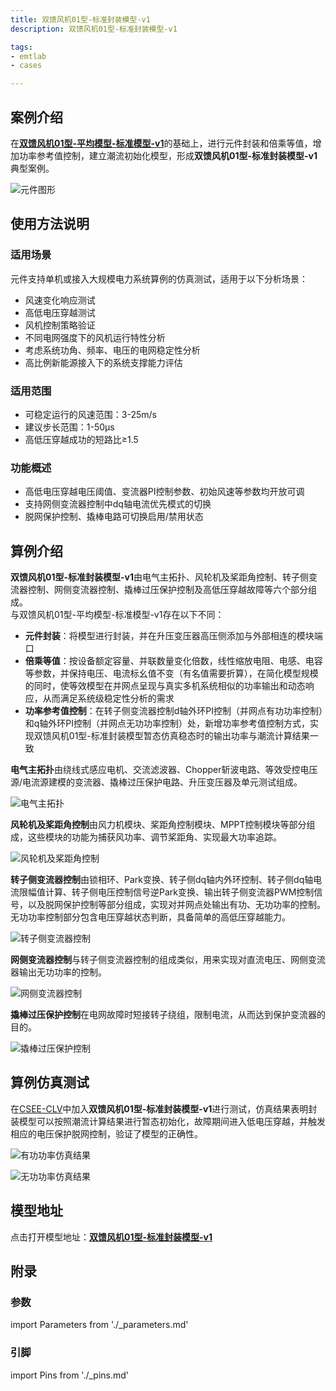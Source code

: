 ```yaml
---
title: 双馈风机01型-标准封装模型-v1
description: 双馈风机01型-标准封装模型-v1

tags:
- emtlab
- cases

---
```



## 案例介绍

在[**双馈风机01型-平均模型-标准模型-v1**](../30-wtg_dfig_01-avm-std-v1/index.md)的基础上，进行元件封装和倍乘等值，增加功率参考值控制，建立潮流初始化模型，形成**双馈风机01型-标准封装模型-v1**典型案例。  

![元件图形](./wtg_dfig_01-avm-stdm-v1b1-graphic.png "元件图形")


## 使用方法说明

### 适用场景
元件支持单机或接入大规模电力系统算例的仿真测试，适用于以下分析场景：
   + 风速变化响应测试  
   + 高低电压穿越测试  
   + 风机控制策略验证  
   + 不同电网强度下的风机运行特性分析  
   + 考虑系统功角、频率、电压的电网稳定性分析
   + 高比例新能源接入下的系统支撑能力评估  

### 适用范围  

   + 可稳定运行的风速范围：3-25m/s  
   + 建议步长范围：1-50μs  
   + 高低压穿越成功的短路比≥1.5

### 功能概述  

   + 高低电压穿越电压阈值、变流器PI控制参数、初始风速等参数均开放可调  
   + 支持网侧变流器控制中dq轴电流优先模式的切换  
   + 脱网保护控制、撬棒电路可切换启用/禁用状态

  
## 算例介绍

**双馈风机01型-标准封装模型-v1**由电气主拓扑、风轮机及桨距角控制、转子侧变流器控制、网侧变流器控制、撬棒过压保护控制及高低压穿越故障等六个部分组成。  
与双馈风机01型-平均模型-标准模型-v1存在以下不同：  

+ **元件封装**：将模型进行封装，并在升压变压器高压侧添加与外部相连的模块端口  
+ **倍乘等值**：按设备额定容量、并联数量变化倍数，线性缩放电阻、电感、电容等参数，并保持电压、电流标幺值不变（有名值需要折算），在简化模型规模的同时，使等效模型在并网点呈现与真实多机系统相似的功率输出和动态响应，从而满足系统级稳定性分析的需求  
+ **功率参考值控制**：在转子侧变流器控制d轴外环PI控制（并网点有功功率控制）和q轴外环PI控制（并网点无功功率控制）处，新增功率参考值控制方式，实现双馈风机01型-标准封装模型暂态仿真稳态时的输出功率与潮流计算结果一致  

**电气主拓扑**由绕线式感应电机、交流滤波器、Chopper斩波电路、等效受控电压源/电流源建模的变流器、撬棒过压保护电路、升压变压器及单元测试组成。  

![电气主拓扑](./wtg_dfig_01-avm-stdm-v1b1-main.png "电气主拓扑")

**风轮机及桨距角控制**由风力机模块、桨距角控制模块、MPPT控制模块等部分组成，这些模块的功能为捕获风功率、调节桨距角、实现最大功率追踪。  

![风轮机及桨距角控制](./wtg_dfig_01-avm-stdm-v1b1-mppt.png "风轮机及桨距角控制")


**转子侧变流器控制**由锁相环、Park变换、转子侧dq轴内外环控制、转子侧dq轴电流限幅值计算、转子侧电压控制信号逆Park变换、输出转子侧变流器PWM控制信号，以及脱网保护控制等部分组成，实现对并网点处输出有功、无功功率的控制。无功功率控制部分包含电压穿越状态判断，具备简单的高低压穿越能力。  

![转子侧变流器控制](./wtg_dfig_01-avm-stdm-v1b1-rsc.png "转子侧变流器控制")


**网侧变流器控制**与转子侧变流器控制的组成类似，用来实现对直流电压、网侧变流器输出无功功率的控制。  

![网侧变流器控制](./wtg_dfig_01-avm-stdm-v1b1-gsc.png "网侧变流器控制")

**撬棒过压保护控制**在电网故障时短接转子绕组，限制电流，从而达到保护变流器的目的。  

![撬棒过压保护控制](./wtg_dfig_01-avm-stdm-v1b1-crowbar.png "撬棒过压保护控制")






  
## 算例仿真测试

在[CSEE-CLV](../../../80-csee-standard-systems/30-voltage-stability/index.md)中加入**双馈风机01型-标准封装模型-v1**进行测试，仿真结果表明封装模型可以按照潮流计算结果进行暂态初始化，故障期间进入低电压穿越，并触发相应的电压保护脱网控制，验证了模型的正确性。  

![有功功率仿真结果](./wtg_dfig_01-avm-stdm-v1b1-p.png "有功功率仿真结果")  

![无功功率仿真结果](./wtg_dfig_01-avm-stdm-v1b1-q.png "无功功率仿真结果")  

## 模型地址

点击打开模型地址：[**双馈风机01型-标准封装模型-v1**](https://cloudpss.net/model/open-cloudpss/WTG_DFIG_01-avm-stdm-v1b1)  


## 附录

### 参数

import Parameters from './_parameters.md'

<Parameters/>

### 引脚

import Pins from './_pins.md'

<Pins/>



<!-- 
## 附：修改及调试日志

+ 20250729 在双馈风机01型-平均模型-标准模型的基础上，进行功率倍乘，建立潮流初始化模型，新增功率参考值控制方式，形成双馈风机01型-标准封装模型
+ 20250818 加入电压保护脱网控制
-->
